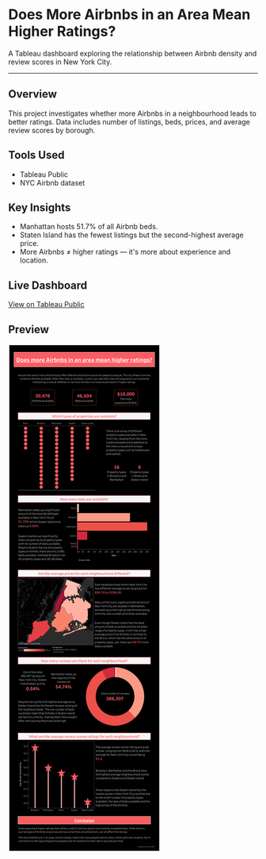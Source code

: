 # Does More Airbnbs in an Area Mean Higher Ratings?

A Tableau dashboard exploring the relationship between Airbnb density and review scores in New York City.

---

## Overview
This project investigates whether more Airbnbs in a neighbourhood leads to better ratings. Data includes number of listings, beds, prices, and average review scores by borough.

## Tools Used
- Tableau Public
- NYC Airbnb dataset

## Key Insights
- Manhattan hosts 51.7% of all Airbnb beds.
- Staten Island has the fewest listings but the second-highest average price.
- More Airbnbs ≠ higher ratings — it's more about experience and location.

## Live Dashboard
[View on Tableau Public](https://public.tableau.com/app/profile/diani.patel/viz/DoesmoreAirbnbsinanareameanhigherratings/DoesmoreAirbnbsinanareameanhigherratings)

## Preview
![Dashboard Preview](airbnb-dashboard.png)
